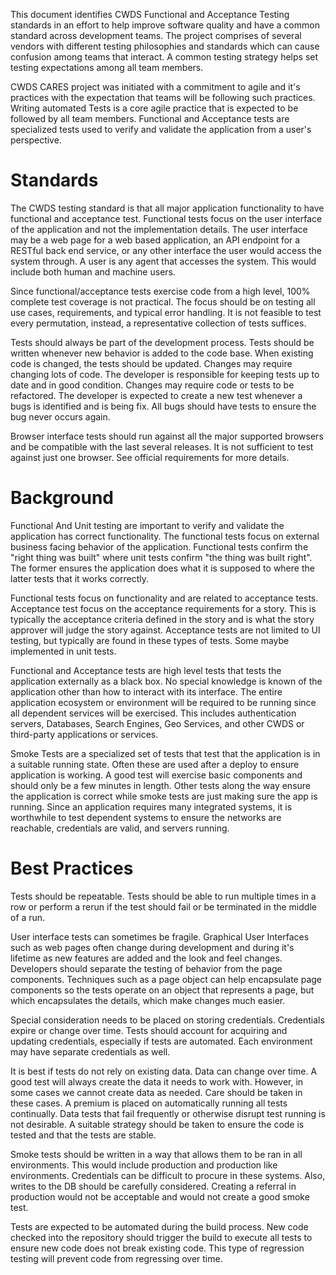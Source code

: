 This document identifies CWDS Functional and Acceptance Testing standards in an effort to help improve software quality and have a common standard across development teams. The project comprises of several vendors with different testing philosophies and standards which can cause confusion among teams that interact. A common testing strategy helps set testing expectations among all team members.

CWDS CARES project was initiated with a commitment to agile and it's practices with the expectation that teams will be following such practices. Writing automated Tests is a core agile practice that is expected to be followed by all team members. Functional and Acceptance tests are specialized tests used to verify and validate the application from a user's perspective.

# Standards
The CWDS testing standard is that all major application functionality to have functional and acceptance test. Functional tests focus on the user interface of the application and not the implementation details. The user interface may be a web page for a web based application, an API endpoint for a RESTful back end service, or any other interface the user would access the system through. A user is any agent that accesses the system. This would include both human and machine users.

Since functional/acceptance tests exercise code from a high level, 100% complete test coverage is not practical. The focus should be on testing all use cases, requirements, and typical error handling. It is not feasible to test every permutation, instead, a representative collection of tests suffices.

Tests should always be part of the development process. Tests should be written whenever new behavior is added to the code base. When existing code is changed, the tests should be updated. Changes may require changing lots of code. The developer is responsible for keeping tests up to date and in good condition. Changes may require code or tests to be refactored. The developer is expected to create a new test whenever a bugs is identified and is being fix. All bugs should have tests to ensure the bug never occurs again.

Browser interface tests should run against all the major supported browsers and be compatible with the last several releases. It is not sufficient to test against just one browser. See official requirements for more details.

# Background
Functional And Unit testing are important to verify and validate the application has correct functionality. The functional tests focus on external business facing behavior of the application. Functional tests confirm the "right thing was built" where unit tests confirm "the thing was built right". The former ensures the application does what it is supposed to where the latter tests that it works correctly.

Functional tests focus on functionality and are related to acceptance tests. Acceptance test focus on the acceptance requirements for a story. This is typically the acceptance criteria defined in the story and is what the story approver will judge the story against. Acceptance tests are not limited to UI testing, but typically are found in these types of tests. Some maybe implemented in unit tests.

Functional and Acceptance tests are high level tests that tests the application externally as a black box. No special knowledge is known of the application other than how to interact with its interface. The entire application ecosystem or environment will be required to be running since all dependent services will be exercised. This includes authentication servers, Databases, Search Engines, Geo Services, and other CWDS or third-party applications or services.

Smoke Tests are a specialized set of tests that test that the application is in a suitable running state. Often these are used after a deploy to ensure application is working. A good test will exercise basic components and should only be a few minutes in length. Other tests along the way ensure the application is correct while smoke tests are just making sure the app is running. Since an application requires many integrated systems, it is worthwhile to test dependent systems to ensure the networks are reachable, credentials are valid, and servers running.

# Best Practices
Tests should be repeatable. Tests should be able to run multiple times in a row or perform a rerun if the test should fail or be terminated in the middle of a run.

User interface tests can sometimes be fragile. Graphical User Interfaces such as web pages often change during development and during it's lifetime as new features are added and the look and feel changes. Developers should separate the testing of behavior from the page components. Techniques such as a page object can help encapsulate page components so the tests operate on an object that represents a page, but which encapsulates the details, which make changes much easier.

Special consideration needs to be placed on storing credentials. Credentials expire or change over time. Tests should account for acquiring and updating credentials, especially if tests are automated. Each environment may have separate credentials as well.

It is best if tests do not rely on existing data. Data can change over time. A good test will always create the data it needs to work with. However, in some cases we cannot create data as needed. Care should be taken in these cases. A premium is placed on automatically running all tests continually. Data tests that fail frequently or otherwise disrupt test running is not desirable. A suitable strategy should be taken to ensure the code is tested and that the tests are stable.

Smoke tests should be written in a way that allows them to be ran in all environments. This would include production and production like environments. Credentials can be difficult to procure in these systems. Also, writes to the DB should be carefully considered. Creating a referral in production would not be acceptable and would not create a good smoke test.

Tests are expected to be automated during the build process. New code checked into the repository should trigger the build to execute all tests to ensure new code does not break existing code. This type of regression testing will prevent code from regressing over time.
